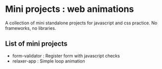 # Mini projects : web animations

A collection of mini standalone projects for javascript and css practice. No frameworks, no libraries.

## List of mini projects

- form-validator : Register form with javascript checks
- relaxer-app : Simple loop animation
